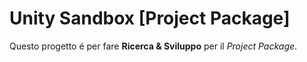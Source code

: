 # Unity Sandbox [Project Package]

Questo progetto é per fare **Ricerca & Sviluppo** per il *Project Package*.
